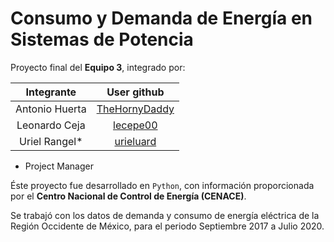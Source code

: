 # Consumo y Demanda de Energía en Sistemas de Potencia

Proyecto final del **Equipo 3**, integrado por:

|Integrante|User github|
|:--:|:--:|
|Antonio Huerta|[TheHornyDaddy](https://github.com/TheHornyDaddy)|
|Leonardo Ceja|[lecepe00](https://github.com/lecepe00)|
|Uriel Rangel*|[urieluard](https://github.com/urieluard)|

* Project Manager

Éste proyecto fue desarrollado en `Python`, con información proporcionada por el **Centro Nacional de Control de Energía (CENACE)**. 

Se trabajó con los datos de demanda y consumo de energía eléctrica de la Región Occidente de México, para el periodo Septiembre 2017 a Julio 2020.

